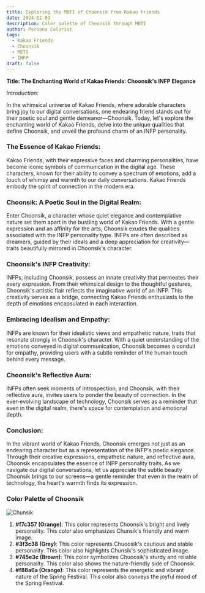 ```yaml
---
title: Exploring the MBTI of Choonsik from Kakao Friends
date: 2024-01-03
description: Color palette of Choonsik through MBTI
author: Persona Colorist
tags:
  - Kakao Friends
  - Choonsik
  - MBTI
  - INFP
draft: false
---
```

**Title: The Enchanting World of Kakao Friends: Choonsik's INFP Elegance**

*Introduction:*

In the whimsical universe of Kakao Friends, where adorable characters bring joy to our digital conversations, one endearing friend stands out for their poetic soul and gentle demeanor—Choonsik. Today, let's explore the enchanting world of Kakao Friends, delve into the unique qualities that define Choonsik, and unveil the profound charm of an INFP personality.

### The Essence of Kakao Friends:

Kakao Friends, with their expressive faces and charming personalities, have become iconic symbols of communication in the digital age. These characters, known for their ability to convey a spectrum of emotions, add a touch of whimsy and warmth to our daily conversations. Kakao Friends embody the spirit of connection in the modern era.

### Choonsik: A Poetic Soul in the Digital Realm:

Enter Choonsik, a character whose quiet elegance and contemplative nature set them apart in the bustling world of Kakao Friends. With a gentle expression and an affinity for the arts, Choonsik exudes the qualities associated with the INFP personality type. INFPs are often described as dreamers, guided by their ideals and a deep appreciation for creativity—traits beautifully mirrored in Choonsik's character.

### Choonsik's INFP Creativity:

INFPs, including Choonsik, possess an innate creativity that permeates their every expression. From their whimsical design to the thoughtful gestures, Choonsik's artistic flair reflects the imaginative world of an INFP. This creativity serves as a bridge, connecting Kakao Friends enthusiasts to the depth of emotions encapsulated in each interaction.

### Embracing Idealism and Empathy:

INFPs are known for their idealistic views and empathetic nature, traits that resonate strongly in Choonsik's character. With a quiet understanding of the emotions conveyed in digital communication, Choonsik becomes a conduit for empathy, providing users with a subtle reminder of the human touch behind every message.

### Choonsik's Reflective Aura:

INFPs often seek moments of introspection, and Choonsik, with their reflective aura, invites users to ponder the beauty of connection. In the ever-evolving landscape of technology, Choonsik serves as a reminder that even in the digital realm, there's space for contemplation and emotional depth.

### Conclusion:

In the vibrant world of Kakao Friends, Choonsik emerges not just as an endearing character but as a representation of the INFP's poetic elegance. Through their creative expressions, empathetic nature, and reflective aura, Choonsik encapsulates the essence of INFP personality traits. As we navigate our digital conversations, let us appreciate the subtle beauty Choonsik brings to our screens—a gentle reminder that even in the realm of technology, the heart's warmth finds its expression.


### Color Palette of Choonsik

![Chunsik](https://i.imgur.com/LC5DjML.png#center)

  1. **#f7c357 (Orange)**: This color represents Choonsik's bright and lively personality. This color also emphasizes Chunsik's friendly and warm image.
  2. **#3f3c38 (Grey)**: This color represents Chuoosik's cautious and stable personality. This color also highlights Chunsik's sophisticated image.
  3. **#745e3c (Brown)**: This color symbolizes Chuoosik's sturdy and reliable personality. This color also shows the nature-friendly side of Choonsik.
  4. **#f88a6a (Orange)**: This color represents the energetic and vibrant nature of the Spring Festival. This color also conveys the joyful mood of the Spring Festival.